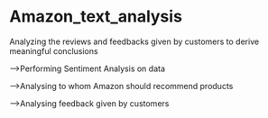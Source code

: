 # Amazon_text_analysis
Analyzing the reviews and feedbacks given by customers to derive meaningful conclusions

-->Performing Sentiment Analysis on data

-->Analysing to whom Amazon should recommend products

-->Analysing feedback given by customers
